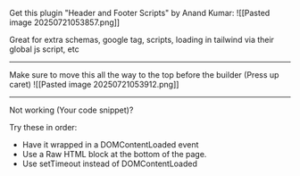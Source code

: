 
Get this plugin "Header and Footer Scripts" by Anand Kumar:
![[Pasted image 20250721053857.png]]

Great for extra schemas, google tag, scripts, loading in tailwind via their global js script, etc

---


Make sure to move this all the way to the top before the builder (Press up caret)
![[Pasted image 20250721053912.png]]


---

Not working (Your code snippet)? 

Try these in order:
- Have it wrapped in a DOMContentLoaded event
- Use a Raw HTML block at the bottom of the page. 
- Use setTimeout instead of DOMContentLoaded